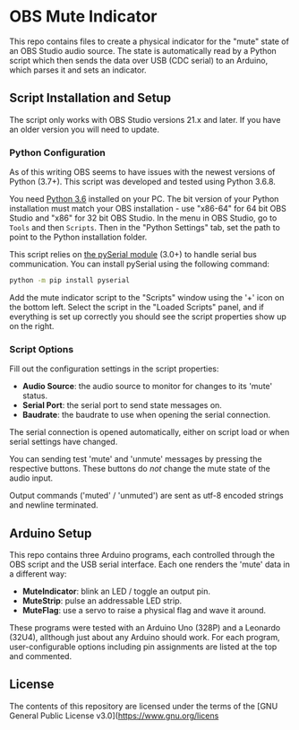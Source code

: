 # OBS Mute Indicator

This repo contains files to create a physical indicator for the "mute" state of an OBS Studio audio source. The state is automatically read by a Python script which then sends the data over USB (CDC serial) to an Arduino, which parses it and sets an indicator.

## Script Installation and Setup
The script only works with OBS Studio versions 21.x and later. If you have an older version you will need to update.

### Python Configuration
As of this writing OBS seems to have issues with the newest versions of Python (3.7+). This script was developed and tested using Python 3.6.8.

You need [Python 3.6](https://www.python.org/downloads/) installed on your PC. The bit version of your Python installation must match your OBS installation - use "x86-64" for 64 bit OBS Studio and "x86" for 32 bit OBS Studio. In the menu in OBS Studio, go to `Tools` and then `Scripts`. Then in the "Python Settings" tab, set the path to point to the Python installation folder.

This script relies on [the pySerial module](https://pypi.org/project/pyserial/) (3.0+) to handle serial bus communication. You can install pySerial using the following command:
```bash
python -m pip install pyserial
```

Add the mute indicator script to the "Scripts" window using the '+' icon on the bottom left. Select the script in the "Loaded Scripts" panel, and if everything is set up correctly you should see the script properties show up on the right.

### Script Options
Fill out the configuration settings in the script properties:

* **Audio Source**: the audio source to monitor for changes to its 'mute' status.
* **Serial Port**: the serial port to send state messages on.
* **Baudrate**: the baudrate to use when opening the serial connection.

The serial connection is opened automatically, either on script load or when serial settings have changed.

You can sending test 'mute' and 'unmute' messages by pressing the respective buttons. These buttons do *not* change the mute state of the audio input.

Output commands ('muted' / 'unmuted') are sent as utf-8 encoded strings and newline terminated.

## Arduino Setup

This repo contains three Arduino programs, each controlled through the OBS script and the USB serial interface. Each one renders the 'mute' data in a different way:

* **MuteIndicator**: blink an LED / toggle an output pin.
* **MuteStrip**: pulse an addressable LED strip.
* **MuteFlag**: use a servo to raise a physical flag and wave it around.

These programs were tested with an Arduino Uno (328P) and a Leonardo (32U4), allthough just about any Arduino should work. For each program, user-configurable options including pin assignments are listed at the top and commented.

## License
The contents of this repository are licensed under the terms of the [GNU General Public License v3.0](https://www.gnu.org/licens
